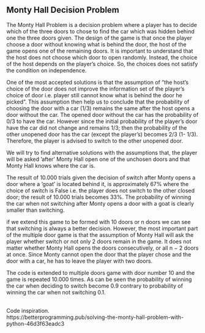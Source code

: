 ## Monty Hall Decision Problem

The Monty Hall Problem is a decision problem where a player has to decide which of the three doors to chose to find the car which was hidden behind one the three doors given. The design of the game is that once the player choose a door without knowing what is behind the door, the host of the game opens one of the remaining doors. It is important to understand that the host does not choose which door to open randomly. Instead, the choice of the host depends on the player’s choice. So, the choices does not satisfy the condition on independence.<br/>

One of the most accepted solutions is that the assumption of ”the host’s choice of the door does not improve the information set of the player’s choice of door i.e. player still cannot know what is behind the door he picked”. This assumption then help us to conclude that the probability of choosing the door with a car (1/3) remains the same after the host opens a door without the car. The opened door without the car has the probability of 0/3 to have the car. However since the initial probability of the player’s door have the car did not change and remains 1/3; then the probability of the other unopened door has the car (except the player’s) becomes 2/3 (1- 1/3). Therefore, the player is advised to switch to the other unopened door.<br/>

We will try to find alternative solutions with the assumptions that, the player will be asked ’after’ Monty Hall open one of the unchosen doors and that Monty Hall knows where the car is.<br/>

The result of 10.000 trials given the decision of switch after Monty opens a door where a ’goat’ is located behind it, is approximately 67% where the choice of switch is False i.e. the player does not switch to the other closed door; the result of 10.000 trials becomes 33%. The probability of winning the car when not switching after Monty opens a door with a goat is clearly smaller than switching.<br/>

if we extend this game to be formed with 10 doors or n doors we can see that switching is always a better decision. However, the most important part of the multiple door game is that the assumption of Monty Hall will ask the player whether switch or not only 2 doors remain in the game. It does not matter whether Monty Hall opens the doors consecutively, or all n − 2 doors at once. Since Monty cannot open the door that the player chose and the door with a car, he has to leave the player with two doors.<br/>

The code is extended to multiple doors game with door number 10 and the game is repeated 10.000 times. As can be seen the probability of winning the car when deciding to switch become 0.9 contrary to probability of winning the car when not switching 0.1.<br/>

<br/>
Code inspiration. <br/>
https://betterprogramming.pub/solving-the-monty-hall-problem-with-python-46d3f63eadc3
